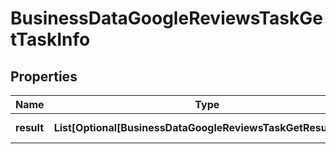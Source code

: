 # BusinessDataGoogleReviewsTaskGetTaskInfo


## Properties

| Name | Type | Description | Notes |
|------------ | ------------- | ------------- | -------------|
**result** | **List[Optional[BusinessDataGoogleReviewsTaskGetResultInfo]]** | array of results |[optional]|